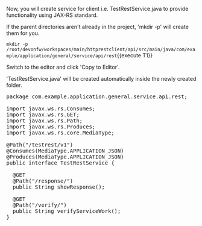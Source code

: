 Now, you will create service for client i.e. TestRestService.java to provide functionality using JAX-RS standard.


If the parent directories aren't already in the project, 'mkdir -p' will create them for you. 

`mkdir -p /root/devonfw/workspaces/main/httprestclient/api/src/main/java/com/example/application/general/service/api/rest`{{execute T1}}

Switch to the editor and click 'Copy to Editor'. 

'TestRestService.java' will be created automatically inside the newly created folder.

<pre class="file" data-filename="devonfw/workspaces/main/httprestclient/api/src/main/java/com/example/application/general/service/api/rest/TestRestService.java">
package com.example.application.general.service.api.rest;

import javax.ws.rs.Consumes;
import javax.ws.rs.GET;
import javax.ws.rs.Path;
import javax.ws.rs.Produces;
import javax.ws.rs.core.MediaType;

@Path(&#34;/testrest/v1&#34;)
@Consumes(MediaType.APPLICATION_JSON)
@Produces(MediaType.APPLICATION_JSON)
public interface TestRestService {

  @GET
  @Path(&#34;/response/&#34;)
  public String showResponse();

  @GET
  @Path(&#34;/verify/&#34;)
  public String verifyServiceWork();
}

</pre>

